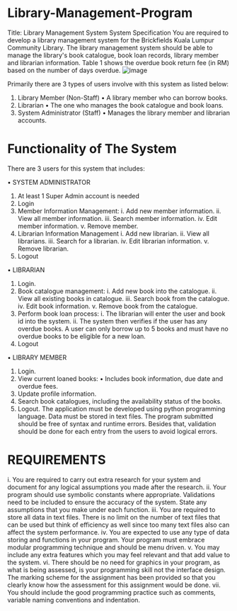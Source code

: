 # Library-Management-Program
Title: Library Management System
System Specification
You are required to develop a library management system for the Brickfields Kuala 
Lumpur Community Library. The library management system should be able to manage the 
library's book catalogue, book loan records, library member and librarian information. Table 1 
shows the overdue book return fee (in RM) based on the number of days overdue.
![image](https://github.com/user-attachments/assets/014999f4-679b-47aa-808e-5851e2bafc05)

Primarily there are 3 types of users involve with this system as listed below:
1. Library Member (Non-Staff)
• A library member who can borrow books.
2. Librarian
• The one who manages the book catalogue and book loans.
3. System Administrator (Staff)
• Manages the library member and librarian accounts.
# Functionality of The System
There are 3 users for this system that includes:

• SYSTEM ADMINISTRATOR
1. At least 1 Super Admin account is needed
2. Login
3. Member Information Management:
   i. Add new member information.
   ii. View all member information.
   iii. Search member information.
   iv. Edit member information.
   v. Remove member.
5. Librarian Information Management
   i. Add new librarian.
   ii. View all librarians.
   iii. Search for a librarian.
   iv. Edit librarian information.
   v. Remove librarian.
7. Logout
   
• LIBRARIAN
1. Login.
2. Book catalogue management:
   i. Add new book into the catalogue.
   ii. View all existing books in catalogue.
   iii. Search book from the catalogue.
   iv. Edit book information.
   v. Remove book from the catalogue.
4. Perform book loan process:
   i. The librarian will enter the user and book id into the system.
   ii. The system then verifies if the user has any overdue books. A user can only borrow up to 5 books and must have no overdue books to be eligible for a new loan.
6. Logout

• LIBRARY MEMBER
1. Login.
2. View current loaned books:
• Includes book information, due date and overdue fees.
3. Update profile information.
4. Search book catalogues, including the availability status of the books.
5. Logout.
The application must be developed using python programming language. Data must be stored 
in text files. The program submitted should be free of syntax and runtime errors. Besides that, 
validation should be done for each entry from the users to avoid logical errors.

# REQUIREMENTS
i. You are required to carry out extra research for your system and document for any logical assumptions you made after the research.
ii. Your program should use symbolic constants where appropriate. Validations need to be included to ensure the accuracy of the system. State any assumptions that you make under each function. 
iii. You are required to store all data in text files. There is no limit on the number of text files that can be used but think of efficiency as well since too many text files also can affect the system performance.
iv. You are expected to use any type of data storing and functions in your program. Your program must embrace modular programming technique and should be menu driven.
v. You may include any extra features which you may feel relevant and that add value to the system. 
vi. There should be no need for graphics in your program, as what is being assessed, is your programming skill not the interface design. The marking scheme for the assignment has been provided so that you clearly know how the assessment for this assignment would be done.
vii. You should include the good programming practice such as comments, variable naming conventions and indentation.

